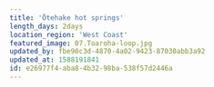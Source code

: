 ```yaml
---
title: 'Ōtehake hot springs'
length_days: 2days
location_region: 'West Coast'
featured_image: 07.Toaroha-loop.jpg
updated_by: fbe90c3d-4870-4a02-9423-87030abb3a92
updated_at: 1588191841
id: e26977f4-aba8-4b32-98ba-538f57d2446a
---
```

